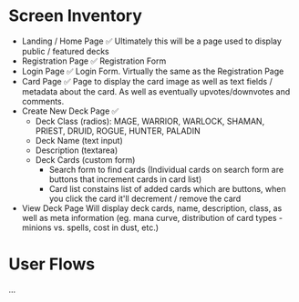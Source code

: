 # Screen Inventory

-   Landing / Home Page ✅
    Ultimately this will be a page used to display public / featured decks
-   Registration Page ✅
    Registration Form
-   Login Page ✅
    Login Form. Virtually the same as the Registration Page
-   Card Page ✅
    Page to display the card image as well as text fields / metadata about the card. As well as eventually upvotes/downvotes and comments.
-   Create New Deck Page ✅
    -   Deck Class (radios): MAGE, WARRIOR, WARLOCK, SHAMAN, PRIEST, DRUID, ROGUE, HUNTER, PALADIN
    -   Deck Name (text input)
    -   Description (textarea)
    -   Deck Cards (custom form)
        -   Search form to find cards (Individual cards on search form are buttons that increment cards in card list)
        -   Card list constains list of added cards which are buttons, when you click the card it'll decrement / remove the card
-   View Deck Page
    Will display deck cards, name, description, class, as well as meta information (eg. mana curve, distribution of card types - minions vs. spells, cost in dust, etc.)

# User Flows

...

